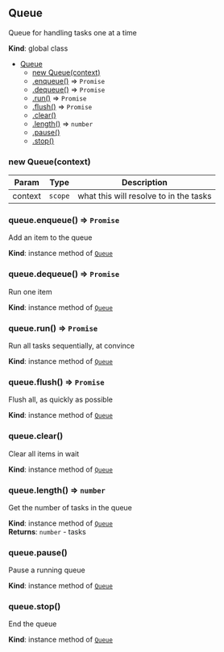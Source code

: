 <a name="Queue"></a>

## Queue
Queue for handling tasks one at a time

**Kind**: global class  

* [Queue](#Queue)
    * [new Queue(context)](#new_Queue_new)
    * [.enqueue()](#Queue+enqueue) ⇒ <code>Promise</code>
    * [.dequeue()](#Queue+dequeue) ⇒ <code>Promise</code>
    * [.run()](#Queue+run) ⇒ <code>Promise</code>
    * [.flush()](#Queue+flush) ⇒ <code>Promise</code>
    * [.clear()](#Queue+clear)
    * [.length()](#Queue+length) ⇒ <code>number</code>
    * [.pause()](#Queue+pause)
    * [.stop()](#Queue+stop)

<a name="new_Queue_new"></a>

### new Queue(context)

| Param | Type | Description |
| --- | --- | --- |
| context | <code>scope</code> | what this will resolve to in the tasks |

<a name="Queue+enqueue"></a>

### queue.enqueue() ⇒ <code>Promise</code>
Add an item to the queue

**Kind**: instance method of [<code>Queue</code>](#Queue)  
<a name="Queue+dequeue"></a>

### queue.dequeue() ⇒ <code>Promise</code>
Run one item

**Kind**: instance method of [<code>Queue</code>](#Queue)  
<a name="Queue+run"></a>

### queue.run() ⇒ <code>Promise</code>
Run all tasks sequentially, at convince

**Kind**: instance method of [<code>Queue</code>](#Queue)  
<a name="Queue+flush"></a>

### queue.flush() ⇒ <code>Promise</code>
Flush all, as quickly as possible

**Kind**: instance method of [<code>Queue</code>](#Queue)  
<a name="Queue+clear"></a>

### queue.clear()
Clear all items in wait

**Kind**: instance method of [<code>Queue</code>](#Queue)  
<a name="Queue+length"></a>

### queue.length() ⇒ <code>number</code>
Get the number of tasks in the queue

**Kind**: instance method of [<code>Queue</code>](#Queue)  
**Returns**: <code>number</code> - tasks  
<a name="Queue+pause"></a>

### queue.pause()
Pause a running queue

**Kind**: instance method of [<code>Queue</code>](#Queue)  
<a name="Queue+stop"></a>

### queue.stop()
End the queue

**Kind**: instance method of [<code>Queue</code>](#Queue)  
